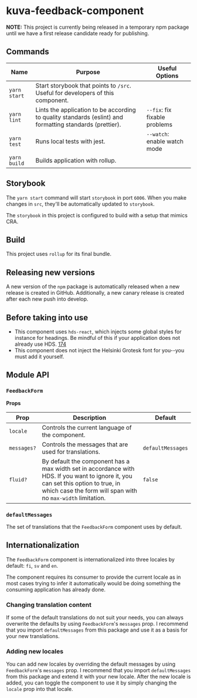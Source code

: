 # kuva-feedback-component

**NOTE:** This project is currently being released in a temporary npm package until we have a first release candidate ready for publishing.

## Commands

| Name         | Purpose                                                                                                  | Useful Options                |
| ------------ | -------------------------------------------------------------------------------------------------------- | ----------------------------- |
| `yarn start` | Start storybook that points to `/src`. Useful for developers of this component.                          |                               |
| `yarn lint`  | Lints the application to be according to quality standards (eslint) and formatting standards (prettier). | `--fix`: fix fixable problems |
| `yarn test`  | Runs local tests with jest.                                                                              | `--watch`: enable watch mode  |
| `yarn build` | Builds application with rollup.                                                                          |                               |

## Storybook

The `yarn start` command will start `storybook` in port `6006`. When you make changes in `src`, they'll be automatically updated to `storybook`.

The `storybook` in this project is configured to build with a setup that mimics CRA.

## Build

This project uses `rollup` for its final bundle.

## Releasing new versions

A new version of the `npm` package is automatically released when a new release is created in GitHub. Additionally, a new canary release is created after each new push into develop.

## Before taking into use

- This component uses `hds-react`, which injects some global styles for instance for headings. Be mindful of this if your application does not already use HDS. [174](https://github.com/City-of-Helsinki/helsinki-design-system/issues/174)
- This component does not inject the Helsinki Grotesk font for you--you must add it yourself.

## Module API

### `FeedbackForm`

**Props**

| Prop        | Description                                                                                                                                                                                      | Default           |
| ----------- | ------------------------------------------------------------------------------------------------------------------------------------------------------------------------------------------------ | ----------------- |
| `locale`    | Controls the current language of the component.                                                                                                                                                  |                   |
| `messages?` | Controls the messages that are used for translations.                                                                                                                                            | `defaultMessages` |
| `fluid?`    | By default the component has a max width set in accordance with HDS. If you want to ignore it, you can set this option to true, in which case the form will span with no `max-width` limitation. | `false`           |

### `defaultMessages`

The set of translations that the `FeedbackForm` component uses by default.

## Internationalization

The `FeedbackForm` component is internationalized into three locales by default: `fi`, `sv` and `en`.

The component requires its consumer to provide the current locale as in most cases trying to infer it automatically would be doing something the consuming application has already done.

### Changing translation content

If some of the default translations do not suit your needs, you can always overwrite the defaults by using `FeedbackForm`'s `messages` prop. I recommend that you import `defaultMessages` from this package and use it as a basis for your new translations.

### Adding new locales

You can add new locales by overriding the default messages by using `FeedbackForm`'s `messages` prop. I recommend that you import `defaultMessages` from this package and extend it with your new locale. After the new locale is added, you can toggle the component to use it by simply changing the `locale` prop into that locale.
